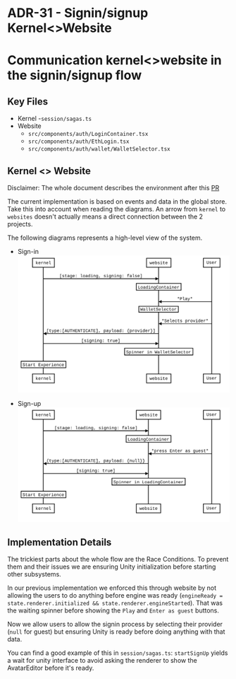 # ADR-31 - Signin/signup Kernel<>Website

# Communication kernel<>website in the signin/signup flow

## Key Files
- Kernel
  -`session/sagas.ts`
- Website
    - `src/components/auth/LoginContainer.tsx`
    - `src/components/auth/EthLogin.tsx`
    - `src/components/auth/wallet/WalletSelector.tsx`

## Kernel <> Website
Disclaimer: The whole document describes the environment after  this [PR](https://github.com/decentraland/explorer/pull/2453)

The current implementation is based on events and data in the global store. Take this into account when reading the diagrams.
An arrow from `kernel` to `websites` doesn't actually means a direct connection between the 2 projects.

The following diagrams represents a high-level view of the system.
- Sign-in
  ![resources/ADR-28-signin-signup-kernel-website/signin.svg](resources/ADR-28-signin-signup-kernel-website/signin.svg)

- Sign-up
  ![resources/ADR-28-signin-signup-kernel-website/signup.svg](resources/ADR-28-signin-signup-kernel-website/signup.svg)

## Implementation Details
The trickiest parts about the whole flow are the Race Conditions. To prevent them and their issues we are ensuring Unity initialization before starting other subsystems.

In our previous implementation we enforced this through website by not allowing the users to do anything before engine was ready (`engineReady = state.renderer.initialized && state.renderer.engineStarted`). That was the waiting spinner before showing the `Play` and `Enter as guest` buttons.

Now we allow users to allow the signin process by selecting their provider (`null` for guest) but ensuring Unity is ready before doing anything with that data.

You can find a good example of this in `session/sagas.ts`: `startSignUp` yields a wait for unity interface to avoid asking the renderer to show the AvatarEditor before it's ready.
